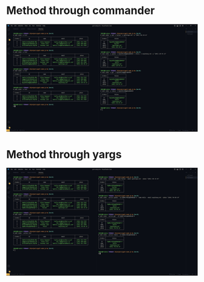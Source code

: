 # Method through commander

![Checking my code through method commander](./images/%D1%81heck%20through%20commander.jpg)

# Method through yargs

![Checking my code through method yargs](./images/%D1%81heck%20through%20yargs.jpg)
